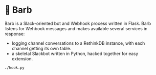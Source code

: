 # 👩 Barb

Barb is a Slack-oriented bot and Webhook process written in Flask. Barb listens for Wehbook messages and makes available several services in response:

* logging channel conversations to a RethinkDB instance, with each channel getting its own table.
* a skeletal Slackbot written in Python, hacked together for easy extension.

```
./hook.py
```

